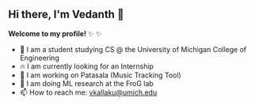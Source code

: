 ## Hi there, I'm Vedanth 👋


**Welcome to my profile!** ✨ ✨

- 🌱 I am a student studying CS @ the University of Michigan College of Engineering
- :fire: I am currently looking for an Internship
- 🔭 I am working on Patasala (Music Tracking Tool)
- :microscope: I am doing ML research at the FroG lab
- 📫 How to reach me: vkallaku@umich.edu
